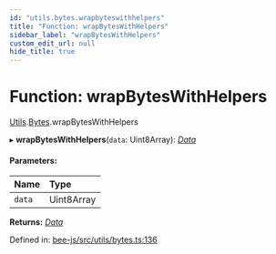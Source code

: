 ```yaml
---
id: "utils.bytes.wrapbyteswithhelpers"
title: "Function: wrapBytesWithHelpers"
sidebar_label: "wrapBytesWithHelpers"
custom_edit_url: null
hide_title: true
---
```


# Function: wrapBytesWithHelpers

[Utils](../modules/utils.md).[Bytes](../modules/utils.bytes.md).wrapBytesWithHelpers

▸ **wrapBytesWithHelpers**(`data`: Uint8Array): [*Data*](../interfaces/data.md)

#### Parameters:

Name | Type |
:------ | :------ |
`data` | Uint8Array |

**Returns:** [*Data*](../interfaces/data.md)

Defined in: [bee-js/src/utils/bytes.ts:136](https://github.com/ethersphere/bee-js/blob/9a547fe/src/utils/bytes.ts#L136)
